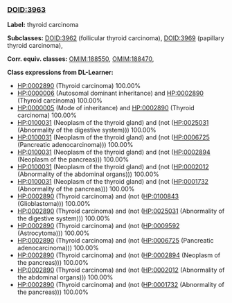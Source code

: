 
### [DOID:3963](http://purl.obolibrary.org/obo/DOID_3963)
**Label:** thyroid carcinoma

**Subclasses:** [DOID:3962](http://purl.obolibrary.org/obo/DOID_3962) (follicular thyroid carcinoma), [DOID:3969](http://purl.obolibrary.org/obo/DOID_3969) (papillary thyroid carcinoma), 

**Corr. equiv. classes:** [OMIM:188550](http://purl.obolibrary.org/obo/OMIM_188550), [OMIM:188470](http://purl.obolibrary.org/obo/OMIM_188470), 

**Class expressions from DL-Learner:**

- [HP:0002890](http://purl.obolibrary.org/obo/HP_0002890) (Thyroid carcinoma) 100.00%
- [HP:0000006](http://purl.obolibrary.org/obo/HP_0000006) (Autosomal dominant inheritance) and [HP:0002890](http://purl.obolibrary.org/obo/HP_0002890) (Thyroid carcinoma) 100.00%
- [HP:0000005](http://purl.obolibrary.org/obo/HP_0000005) (Mode of inheritance) and [HP:0002890](http://purl.obolibrary.org/obo/HP_0002890) (Thyroid carcinoma) 100.00%
- [HP:0100031](http://purl.obolibrary.org/obo/HP_0100031) (Neoplasm of the thyroid gland) and (not ([HP:0025031](http://purl.obolibrary.org/obo/HP_0025031) (Abnormality of the digestive system))) 100.00%
- [HP:0100031](http://purl.obolibrary.org/obo/HP_0100031) (Neoplasm of the thyroid gland) and (not ([HP:0006725](http://purl.obolibrary.org/obo/HP_0006725) (Pancreatic adenocarcinoma))) 100.00%
- [HP:0100031](http://purl.obolibrary.org/obo/HP_0100031) (Neoplasm of the thyroid gland) and (not ([HP:0002894](http://purl.obolibrary.org/obo/HP_0002894) (Neoplasm of the pancreas))) 100.00%
- [HP:0100031](http://purl.obolibrary.org/obo/HP_0100031) (Neoplasm of the thyroid gland) and (not ([HP:0002012](http://purl.obolibrary.org/obo/HP_0002012) (Abnormality of the abdominal organs))) 100.00%
- [HP:0100031](http://purl.obolibrary.org/obo/HP_0100031) (Neoplasm of the thyroid gland) and (not ([HP:0001732](http://purl.obolibrary.org/obo/HP_0001732) (Abnormality of the pancreas))) 100.00%
- [HP:0002890](http://purl.obolibrary.org/obo/HP_0002890) (Thyroid carcinoma) and (not ([HP:0100843](http://purl.obolibrary.org/obo/HP_0100843) (Glioblastoma))) 100.00%
- [HP:0002890](http://purl.obolibrary.org/obo/HP_0002890) (Thyroid carcinoma) and (not ([HP:0025031](http://purl.obolibrary.org/obo/HP_0025031) (Abnormality of the digestive system))) 100.00%
- [HP:0002890](http://purl.obolibrary.org/obo/HP_0002890) (Thyroid carcinoma) and (not ([HP:0009592](http://purl.obolibrary.org/obo/HP_0009592) (Astrocytoma))) 100.00%
- [HP:0002890](http://purl.obolibrary.org/obo/HP_0002890) (Thyroid carcinoma) and (not ([HP:0006725](http://purl.obolibrary.org/obo/HP_0006725) (Pancreatic adenocarcinoma))) 100.00%
- [HP:0002890](http://purl.obolibrary.org/obo/HP_0002890) (Thyroid carcinoma) and (not ([HP:0002894](http://purl.obolibrary.org/obo/HP_0002894) (Neoplasm of the pancreas))) 100.00%
- [HP:0002890](http://purl.obolibrary.org/obo/HP_0002890) (Thyroid carcinoma) and (not ([HP:0002012](http://purl.obolibrary.org/obo/HP_0002012) (Abnormality of the abdominal organs))) 100.00%
- [HP:0002890](http://purl.obolibrary.org/obo/HP_0002890) (Thyroid carcinoma) and (not ([HP:0001732](http://purl.obolibrary.org/obo/HP_0001732) (Abnormality of the pancreas))) 100.00%



